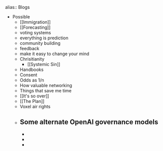 alias:: Blogs

- Possible
	- [[Immigration]]
	- [[Forecasting]]
	- voting systems
	- everything is prediction
	- community building
	- feedback
	- make it easy to change your mind
	- Chrisitianity
		- [[Systemic Sin]]
	- Handbooks
	- Consent
	- Odds as 1/n
	- How valuable networking
	- Things that save me time
	- [[It's so over]]
	- [[The Plan]]
	- Voxel air rights
	- Some alternate OpenAI governance models
		-
		-
		-
		-